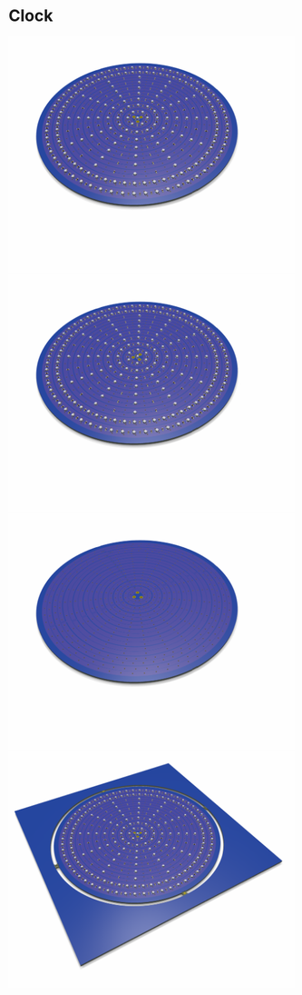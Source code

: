 # Clock

![Top](Clock.png)
![Top rotated](Clock-90.png)
![Bottom](Clock-bottom.png)
![Panel](Clock-panel.png)
